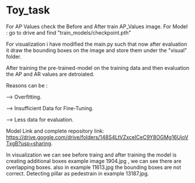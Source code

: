 # Toy_task
For AP Values check the Before and After train AP_Values image.
For Model : go to drive and find "train_models/checkpoint.pth"

For visualization i have modified the main.py such that now after evaluation it draw the bounding boxes on the image and store them under the "visual" folder.

After training the pre-trained-model on the training data and then evaluation the AP and AR values are detroiated.

Reasons can be :

--> Overfitting.

--> Insufficient Data for Fine-Tuning.

--> Less data for evaluation.

Model Link and complete repository link: https://drive.google.com/drive/folders/148S4LtVZxceICeC9Y8OGMg16UjoVTxgB?usp=sharing.

In visualization we can see before traing and after training the model is creating additional boxes example image 1904.jpg , we can see there are overlapping boxes.
also in example 11613.jpg the bounding boxes are not correct.
Detecting pillar as pedestrain in example 13187.jpg.

